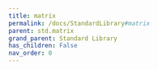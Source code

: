 ```yaml
---
title: matrix
permalink: /docs/StandardLibrary#matrix
parent: std.matrix
grand_parent: Standard Library
has_children: False
nav_order: 0
---
```


